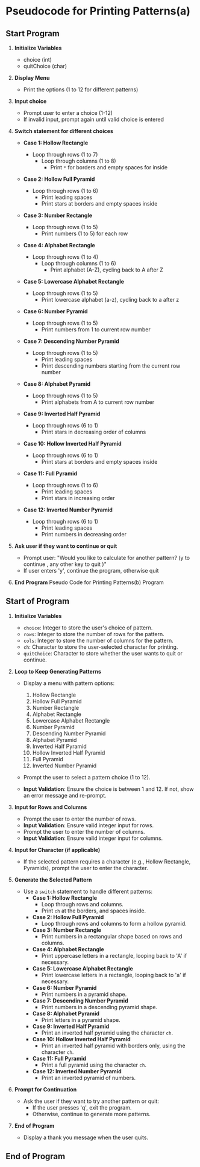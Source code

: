 # Pseudocode for Printing Patterns(a)

## Start Program

1. **Initialize Variables**
    - choice (int)
    - quitChoice (char)

2. **Display Menu**
    - Print the options (1 to 12 for different patterns)

3. **Input choice**
    - Prompt user to enter a choice (1-12)
    - If invalid input, prompt again until valid choice is entered

4. **Switch statement for different choices**
    - **Case 1: Hollow Rectangle**
        - Loop through rows (1 to 7)
            - Loop through columns (1 to 8)
                - Print `*` for borders and empty spaces for inside

    - **Case 2: Hollow Full Pyramid**
        - Loop through rows (1 to 6)
            - Print leading spaces
            - Print stars at borders and empty spaces inside

    - **Case 3: Number Rectangle**
        - Loop through rows (1 to 5)
            - Print numbers (1 to 5) for each row

    - **Case 4: Alphabet Rectangle**
        - Loop through rows (1 to 4)
            - Loop through columns (1 to 6)
                - Print alphabet (A-Z), cycling back to A after Z

    - **Case 5: Lowercase Alphabet Rectangle**
        - Loop through rows (1 to 5)
            - Print lowercase alphabet (a-z), cycling back to a after z

    - **Case 6: Number Pyramid**
        - Loop through rows (1 to 5)
            - Print numbers from 1 to current row number

    - **Case 7: Descending Number Pyramid**
        - Loop through rows (1 to 5)
            - Print leading spaces
            - Print descending numbers starting from the current row number

    - **Case 8: Alphabet Pyramid**
        - Loop through rows (1 to 5)
            - Print alphabets from A to current row number

    - **Case 9: Inverted Half Pyramid**
        - Loop through rows (6 to 1)
            - Print stars in decreasing order of columns

    - **Case 10: Hollow Inverted Half Pyramid**
        - Loop through rows (6 to 1)
            - Print stars at borders and empty spaces inside

    - **Case 11: Full Pyramid**
        - Loop through rows (1 to 6)
            - Print leading spaces
            - Print stars in increasing order

    - **Case 12: Inverted Number Pyramid**
        - Loop through rows (6 to 1)
            - Print leading spaces
            - Print numbers in decreasing order

5. **Ask user if they want to continue or quit**
    - Prompt user: "Would you like to calculate for another pattern? (y to  continue , any other key to quit )"
    - If user enters 'y', continue the  program, otherwise quit

6. **End Program**
   Pseudo Code for Printing Patterns(b) Program

## Start of Program

1. **Initialize Variables**  
   - `choice`: Integer to store the user's choice of pattern.
   - `rows`: Integer to store the number of rows for the pattern.
   - `cols`: Integer to store the number of columns for the pattern.
   - `ch`: Character to store the user-selected character for printing.
   - `quitChoice`: Character to store whether the user wants to quit or continue.

2. **Loop to Keep Generating Patterns**
   - Display a menu with pattern options:
     1. Hollow Rectangle
     2. Hollow Full Pyramid
     3. Number Rectangle
     4. Alphabet Rectangle
     5. Lowercase Alphabet Rectangle
     6. Number Pyramid
     7. Descending Number Pyramid
     8. Alphabet Pyramid
     9. Inverted Half Pyramid
     10. Hollow Inverted Half Pyramid
     11. Full Pyramid
     12. Inverted Number Pyramid

   - Prompt the user to select a pattern choice (1 to 12).
   - **Input Validation**: Ensure the choice is between 1 and 12. If not, show an error message and re-prompt.

3. **Input for Rows and Columns**
   - Prompt the user to enter the number of rows.
   - **Input Validation**: Ensure valid integer input for rows.
   - Prompt the user to enter the number of columns.
   - **Input Validation**: Ensure valid integer input for columns.

4. **Input for Character (if applicable)**
   - If the selected pattern requires a character (e.g., Hollow Rectangle, Pyramids), prompt the user to enter the character.

5. **Generate the Selected Pattern**
   - Use a `switch` statement to handle different patterns:
     - **Case 1: Hollow Rectangle**
       - Loop through rows and columns.
       - Print `ch` at the borders, and spaces inside.
     - **Case 2: Hollow Full Pyramid**
       - Loop through rows and columns to form a hollow pyramid.
     - **Case 3: Number Rectangle**
       - Print numbers in a rectangular shape based on rows and columns.
     - **Case 4: Alphabet Rectangle**
       - Print uppercase letters in a rectangle, looping back to 'A' if necessary.
     - **Case 5: Lowercase Alphabet Rectangle**
       - Print lowercase letters in a rectangle, looping back to 'a' if necessary.
     - **Case 6: Number Pyramid**
       - Print numbers in a pyramid shape.
     - **Case 7: Descending Number Pyramid**
       - Print numbers in a descending pyramid shape.
     - **Case 8: Alphabet Pyramid**
       - Print letters in a pyramid shape.
     - **Case 9: Inverted Half Pyramid**
       - Print an inverted half pyramid using the character `ch`.
     - **Case 10: Hollow Inverted Half Pyramid**
       - Print an inverted half pyramid with borders only, using the character `ch`.
     - **Case 11: Full Pyramid**
       - Print a full pyramid using the character `ch`.
     - **Case 12: Inverted Number Pyramid**
       - Print an inverted pyramid of numbers.

6. **Prompt for Continuation**
   - Ask the user if they want to try another pattern or quit:
     - If the user presses 'q', exit the program.
     - Otherwise, continue to generate more patterns.

7. **End of Program**
   - Display a thank you message when the user quits.

## End of Program
